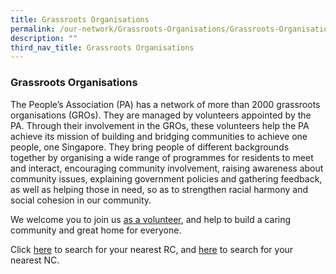 ```yaml
---
title: Grassroots Organisations
permalink: /our-network/Grassroots-Organisations/Grassroots-Organisations/
description: ""
third_nav_title: Grassroots Organisations
---
```

### Grassroots Organisations

The People’s Association (PA) has a network of more than 2000 grassroots organisations (GROs). They are managed by volunteers appointed by the PA. Through their involvement in the GROs, these volunteers help the PA achieve its mission of building and bridging communities to achieve one people, one Singapore. They bring people of different backgrounds together by organising a wide range of programmes for residents to meet and interact, encouraging community involvement, raising awareness about community issues, explaining government policies and gathering feedback, as well as helping those in need, so as to strengthen racial harmony and social cohesion in our community.

We welcome you to join us [as a volunteer](/engage/Be-Our-Volunteer), and help to build a caring community and great home for everyone.

Click [here](https://www.onepa.gov.sg/rc ) to search for your nearest RC, and [here](https://www.onepa.gov.sg/rc) to search for your nearest NC.